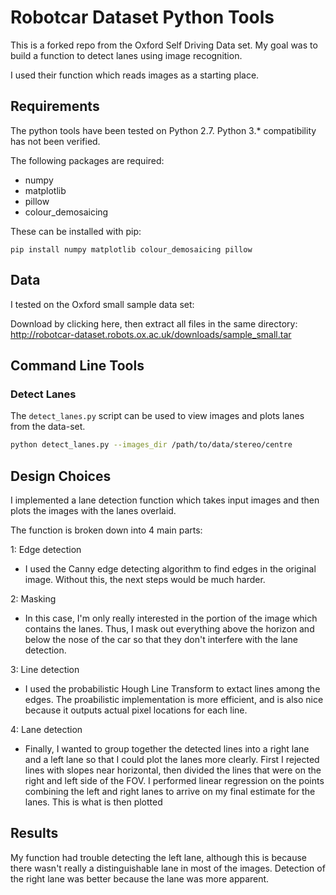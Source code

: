 Robotcar Dataset Python Tools
=============================

This is a forked repo from the Oxford Self Driving Data set. My goal was to build a function to detect lanes using image recognition. 

I used their function which reads images as a starting place.

Requirements
------------
The python tools have been tested on Python 2.7. 
Python 3.* compatibility has not been verified.

The following packages are required:
* numpy
* matplotlib
* pillow
* colour_demosaicing

These can be installed with pip:

```
pip install numpy matplotlib colour_demosaicing pillow
```

Data
------------------
I tested on the Oxford small sample data set:

Download by clicking here, then extract all files in the same directory:
http://robotcar-dataset.robots.ox.ac.uk/downloads/sample_small.tar

Command Line Tools
------------------

### Detect Lanes
The `detect_lanes.py` script can be used to view images and plots lanes from the data-set.

```bash
python detect_lanes.py --images_dir /path/to/data/stereo/centre
```


Design Choices
------------------
I implemented a lane detection function which takes input images and then plots the images with the lanes overlaid.

The function is broken down into 4 main parts:

1: Edge detection
- I used the Canny edge detecting algorithm to find edges in the original image. Without this, the next steps would be much harder.

2: Masking
- In this case, I'm only really interested in the portion of the image which contains the lanes. Thus, I mask out everything above the horizon and below the nose of the car so that they don't interfere with the lane detection.

3: Line detection
- I used the probabilistic Hough Line Transform to extact lines among the edges. The proabilistic implementation is more efficient, and is also nice because it outputs actual pixel locations for each line.

4: Lane detection
- Finally, I wanted to group together the detected lines into a right lane and a left lane so that I could plot the lanes more clearly. First I rejected lines with slopes near horizontal, then divided the lines that were on the right and left side of the FOV. I performed linear regression on the points combining the left and right lanes to arrive on my final estimate for the lanes. This is what is then plotted


Results
------------------
My function had trouble detecting the left lane, although this is because there wasn't really a distinguishable lane in most of the images. Detection of the right lane was better because the lane was more apparent.